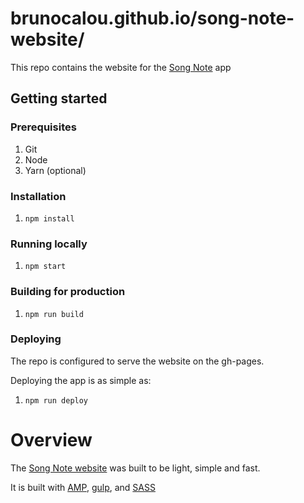 # brunocalou.github.io/song-note-website/

This repo contains the website for the [Song Note](https://play.google.com/store/apps/details?id=com.brunocalou.songnote) app

## Getting started

### Prerequisites
1. Git
1. Node
1. Yarn (optional)

### Installation

1. `npm install`

### Running locally

1. `npm start`

### Building for production

1. `npm run build`

### Deploying

The repo is configured to serve the website on the gh-pages.

Deploying the app is as simple as:

1. `npm run deploy`

# Overview

The [Song Note website](https://brunocalou.github.io/song-note-website/) was built to be light, simple and fast.

It is built with [AMP](https://www.ampproject.org/), [gulp](https://gulpjs.com/), and [SASS](https://sass-lang.com/)
